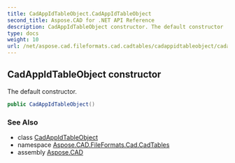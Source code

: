 ```yaml
---
title: CadAppIdTableObject.CadAppIdTableObject
second_title: Aspose.CAD for .NET API Reference
description: CadAppIdTableObject constructor. The default constructor
type: docs
weight: 10
url: /net/aspose.cad.fileformats.cad.cadtables/cadappidtableobject/cadappidtableobject/
---
```

## CadAppIdTableObject constructor

The default constructor.

```csharp
public CadAppIdTableObject()
```

### See Also

* class [CadAppIdTableObject](../)
* namespace [Aspose.CAD.FileFormats.Cad.CadTables](../../cadappidtableobject/)
* assembly [Aspose.CAD](../../../)


